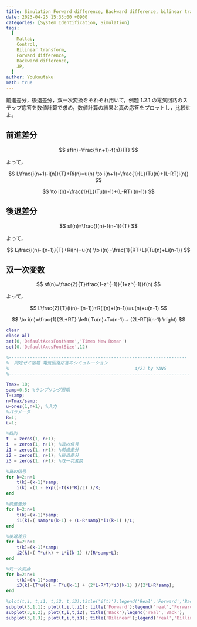 ```yaml
---
title: Simulation_Forward difference, Backward difference, bilinear transform
date: 2023-04-25 15:33:00 +0900
categories: [System Identification, Simulation]
tags:
  [
    Matlab,
    Control,
    Bilinear transform,
    Forward difference,
    Backward difference,
    JP,
  ]
author: Youkoutaku
math: true
---
```


前進差分，後退差分，双一次変換をそれぞれ用いて，例題 1.2.1 の電気回路のステップ応答を数値計算で求め，数値計算の結果と真の応答をプロットし，比較せよ。

## 前進差分

$$
    sf(n)=\frac{f(n+1)-f(n)}{T}
$$

よって，

$$
    L\frac{i(n+1)-i(n)}{T}+Ri(n)=u(n) \to i(n+1)=\frac{1}{L}(Tu(n)+(L-RT)i(n))
$$

$$
    \to i(n)=\frac{1}{L}(Tu(n-1)+(L-RT)i(n-1))
$$

## 後退差分

$$
    sf(n)=\frac{f(n)-f(n-1)}{T}
$$

よって，

$$
    L\frac{i(n)-i(n-1)}{T}+Ri(n)=u(n) \to i(n)=\frac{1}{RT+L}(Tu(n)+Li(n-1))
$$

## 双一次変数

$$
    sf(n)=\frac{2}{T}\frac{1-z^{-1}}{1+z^{-1}}f(n)
$$

よって，

$$
L\frac{2}{T}(i(n)-i(n-1))+R(i(n)+i(n-1))=u(n)+u(n-1)
$$

$$
    \to i(n)=\frac{1}{2L+RT} \left( Tu(n)+Tu(n-1) + (2L-RT)i(n-1)  \right)
$$

```matlab
clear
close all
set(0,'DefaultAxesFontName','Times New Roman')
set(0,'DefaultAxesFontSize',12)

%--------------------------------------------------------------------
%  同定ゼミ宿題 電気回路応答のシミュレーション
%                                                4/21 by YANG
%---------------------------------------------------------------------

Tmax= 10;
samp=0.5; %サンプリング周期
T=samp;
n=Tmax/samp;
u=ones(1,n+1); %入力
%パラメータ
R=1;
L=1;

%数列
t  = zeros(1, n+1);
i  = zeros(1, n+1); %真の信号
i1 = zeros(1, n+1); %前進差分
i2 = zeros(1, n+1); %後退差分
i3 = zeros(1, n+1); %双一次変換

%真の信号
for k=2:n+1
    t(k)=(k-1)*samp;
    i(k) =(1 - exp((-t(k)*R)/L) )/R;
end

%前進差分
for k=2:n+1
    t(k)=(k-1)*samp;
    i1(k)=( samp*u(k-1) + (L-R*samp)*i1(k-1) )/L;
end

%後退差分
for k=2:n+1
    t(k)=(k-1)*samp;
    i2(k)=( T*u(k) + L*i(k-1) )/(R*samp+L);
end

%双一次変換
for k=2:n+1
    t(k)=(k-1)*samp;
    i3(k)=(T*u(k) + T*u(k-1) + (2*L-R*T)*i3(k-1) )/(2*L+R*samp);
end

%plot(t,i, t,i1, t,i2, t,i3);title('i(t)');legend('Real','Forward','Back','Bilinear'); xlabel('t');ylabel('i(t)');grid on
subplot(3,1,1); plot(t,i,t,i1); title('Forward');legend('real','Forward');  xlabel('t'); ylabel('i(t)');grid on
subplot(3,1,2); plot(t,i,t,i2); title('Back');legend('real','Back');      xlabel('t'); ylabel('i(t)');grid on
subplot(3,1,3); plot(t,i,t,i3); title('Bilinear');legend('real','Billinear');  xlabel('t'); ylabel('i(t)');grid on

```
